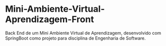 # Mini-Ambiente-Virtual-Aprendizagem-Front
Back End de um Mini Ambiente Virtual de Aprendizagem, desenvolvido com SpringBoot como projeto para disciplina de Engenharia de Software.
